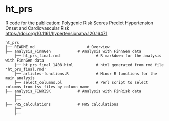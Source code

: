 # ht_prs
R code for the publication: Polygenic Risk Scores Predict Hypertension Onset and Cardiovascular Risk
https://doi.org/10.1161/hypertensionaha.120.16471

```
ht_prs
├── README.md                 		# Overview
├── analysis_FinnGen			# Analysis with FinnGen data
	├── ht_prs_final.rmd          		# R markdown for the analysis with FinnGen data
	├── ht_prs_final_1408.html    		# html generated from rmd file 'ht_prs_final.rmd'
	├── articles-functions.R      		# Minor R functions for the main analysis
	├── select_columns.pl         		# Perl script to select columns from tsv files by column name
├── analysis_FINRISK			# Analysis with FinRisk data
	├──
	├──
├── PRS_calculations		  	# PRS calculations
	├──
	├──	
	
```
